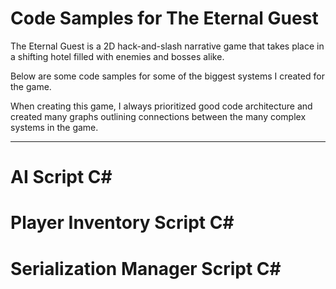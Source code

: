 # Code Samples for The Eternal Guest

The Eternal Guest is a 2D hack-and-slash narrative game that takes place in a shifting hotel filled with enemies and bosses alike.

Below are some code samples for some of the biggest systems I created for the game.

When creating this game, I always prioritized good code architecture and created many graphs outlining connections between the many complex systems in the game.

---

# AI Script C#

# Player Inventory Script C#

# Serialization Manager Script C#
